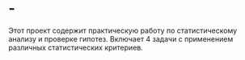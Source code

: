 # -
Этот проект содержит практическую работу по статистическому анализу и проверке гипотез. Включает 4 задачи с применением различных статистических критериев.
